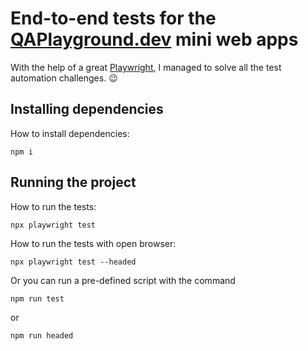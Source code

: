 # End-to-end tests for the [QAPlayground.dev](https://qaplayground.dev.dev) mini web apps

With the help of a great [Playwright](https://playwright.dev), I managed to solve all the test automation challenges. 😉

## Installing dependencies

How to install dependencies:

```
npm i
```

## Running the project

How to run the tests:

```
npx playwright test
```

How to run the tests with open browser:

```
npx playwright test --headed
```

Or you can run a pre-defined script with the command

```
npm run test
```

or

```
npm run headed
```
